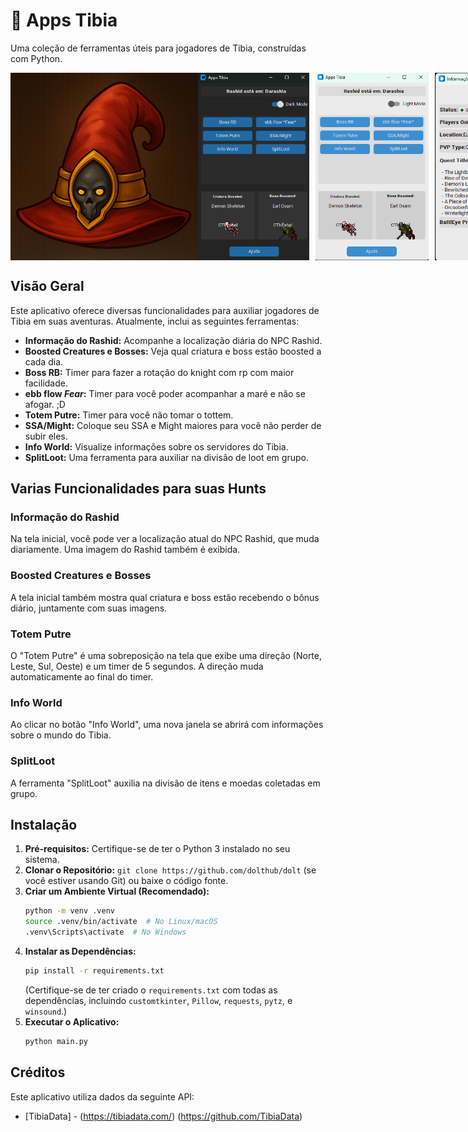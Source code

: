 # 🚀 Apps Tibia

Uma coleção de ferramentas úteis para jogadores de Tibia, construídas com Python.

<div style="display: flex; flex-direction: row; align-items: center;">
    <img src="img/Hat.png" alt="ICO" height="300">
    <img src="img/Tela_inicial_dark.png" alt="Tela Inicial" height="300" style="margin-right: 10px;">
    <img src="img/Tela_inicial_light.png" alt="Tela Inicial" height="300" style="margin-right: 10px;">
    <img src="img/Tela_informacoes_servers_light.png" alt="Info World" height="300" style="margin-right: 10px;">
</div>

## Visão Geral

Este aplicativo oferece diversas funcionalidades para auxiliar jogadores de Tibia em suas aventuras. Atualmente, inclui as seguintes ferramentas:

* **Informação do Rashid:** Acompanhe a localização diária do NPC Rashid.
* **Boosted Creatures e Bosses:** Veja qual criatura e boss estão boosted a cada dia.
* **Boss RB:** Timer para fazer a rotação do knight com rp com maior facilidade.
* **ebb flow *Fear*:** Timer para você poder acompanhar a maré e não se afogar. ;D
* **Totem Putre:** Timer para você não tomar o tottem.
* **SSA/Might:** Coloque seu SSA e Might maiores para você não perder de subir eles.
* **Info World:** Visualize informações sobre os servidores do Tibia.
* **SplitLoot:** Uma ferramenta para auxiliar na divisão de loot em grupo.

## Varias Funcionalidades para suas Hunts

### Informação do Rashid

Na tela inicial, você pode ver a localização atual do NPC Rashid, que muda diariamente. Uma imagem do Rashid também é exibida.

### Boosted Creatures e Bosses

A tela inicial também mostra qual criatura e boss estão recebendo o bônus diário, juntamente com suas imagens.

### Totem Putre

O "Totem Putre" é uma sobreposição na tela que exibe uma direção (Norte, Leste, Sul, Oeste) e um timer de 5 segundos. A direção muda automaticamente ao final do timer.

### Info World

Ao clicar no botão "Info World", uma nova janela se abrirá com informações sobre o mundo do Tibia.

### SplitLoot

A ferramenta "SplitLoot" auxilia na divisão de itens e moedas coletadas em grupo.

## Instalação

1.  **Pré-requisitos:** Certifique-se de ter o Python 3 instalado no seu sistema.
2.  **Clonar o Repositório:** `git clone https://github.com/dolthub/dolt` (se você estiver usando Git) ou baixe o código fonte.
3.  **Criar um Ambiente Virtual (Recomendado):**
    ```bash
    python -m venv .venv
    source .venv/bin/activate  # No Linux/macOS
    .venv\Scripts\activate  # No Windows
    ```
4.  **Instalar as Dependências:**
    ```bash
    pip install -r requirements.txt
    ```
    (Certifique-se de ter criado o `requirements.txt` com todas as dependências, incluindo `customtkinter`, `Pillow`, `requests`, `pytz`, e `winsound`.)
5.  **Executar o Aplicativo:**
    ```bash
    python main.py
    ```

## Créditos

Este aplicativo utiliza dados da seguinte API:
* [TibiaData] - (https://tibiadata.com/) (https://github.com/TibiaData)
